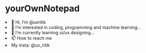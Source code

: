 # yourOwnNotepad
<li>👋 Hi, I’m @uxritik </li>
<li>👀 I’m interested in coding, programming and machine learning...</li> 
<li>🌱 I’m currently learning ui/ux designing... </li>
<li>📫 How to reach me </li>
<li>My insta: @ux_ritik</li>
